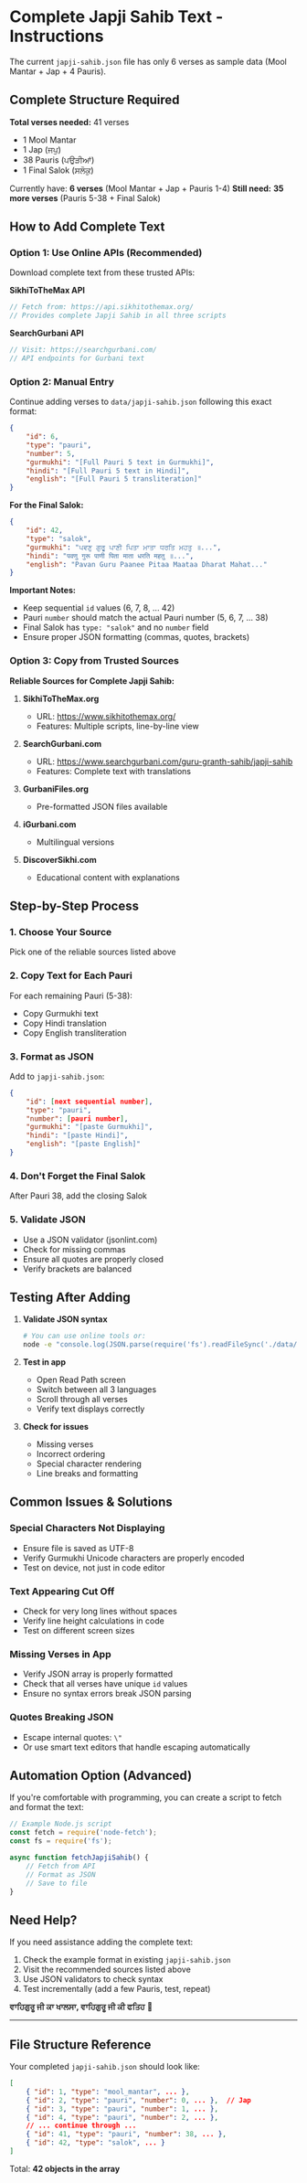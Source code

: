 # Complete Japji Sahib Text - Instructions

The current `japji-sahib.json` file has only 6 verses as sample data (Mool Mantar + Jap + 4 Pauris).

## Complete Structure Required

**Total verses needed:** 41 verses
- 1 Mool Mantar
- 1 Jap (ਜਪੁ)
- 38 Pauris (ਪਉੜੀਆਂ)
- 1 Final Salok (ਸਲੋਕੁ)

Currently have: **6 verses** (Mool Mantar + Jap + Pauris 1-4)
**Still need:** **35 more verses** (Pauris 5-38 + Final Salok)

## How to Add Complete Text

### Option 1: Use Online APIs (Recommended)

Download complete text from these trusted APIs:

**SikhiToTheMax API**
```javascript
// Fetch from: https://api.sikhitothemax.org/
// Provides complete Japji Sahib in all three scripts
```

**SearchGurbani API**
```javascript
// Visit: https://searchgurbani.com/
// API endpoints for Gurbani text
```

### Option 2: Manual Entry

Continue adding verses to `data/japji-sahib.json` following this exact format:

```json
{
    "id": 6,
    "type": "pauri",
    "number": 5,
    "gurmukhi": "[Full Pauri 5 text in Gurmukhi]",
    "hindi": "[Full Pauri 5 text in Hindi]",
    "english": "[Full Pauri 5 transliteration]"
}
```

**For the Final Salok:**
```json
{
    "id": 42,
    "type": "salok",
    "gurmukhi": "ਪਵਣੁ ਗੁਰੂ ਪਾਣੀ ਪਿਤਾ ਮਾਤਾ ਧਰਤਿ ਮਹਤੁ ॥...",
    "hindi": "पवणु गुरू पाणी पिता माता धरति महतु ॥...",
    "english": "Pavan Guru Paanee Pitaa Maataa Dharat Mahat..."
}
```

**Important Notes:**
- Keep sequential `id` values (6, 7, 8, ... 42)
- Pauri `number` should match the actual Pauri number (5, 6, 7, ... 38)
- Final Salok has `type: "salok"` and no `number` field
- Ensure proper JSON formatting (commas, quotes, brackets)

### Option 3: Copy from Trusted Sources

**Reliable Sources for Complete Japji Sahib:**

1. **SikhiToTheMax.org** 
   - URL: https://www.sikhitothemax.org/
   - Features: Multiple scripts, line-by-line view
   
2. **SearchGurbani.com**
   - URL: https://www.searchgurbani.com/guru-granth-sahib/japji-sahib
   - Features: Complete text with translations
   
3. **GurbaniFiles.org**
   - Pre-formatted JSON files available
   
4. **iGurbani.com**
   - Multilingual versions
   
5. **DiscoverSikhi.com**
   - Educational content with explanations

## Step-by-Step Process

### 1. Choose Your Source
Pick one of the reliable sources listed above

### 2. Copy Text for Each Pauri
For each remaining Pauri (5-38):
- Copy Gurmukhi text
- Copy Hindi translation
- Copy English transliteration

### 3. Format as JSON
Add to `japji-sahib.json`:
```json
{
    "id": [next sequential number],
    "type": "pauri",
    "number": [pauri number],
    "gurmukhi": "[paste Gurmukhi]",
    "hindi": "[paste Hindi]",
    "english": "[paste English]"
}
```

### 4. Don't Forget the Final Salok
After Pauri 38, add the closing Salok

### 5. Validate JSON
- Use a JSON validator (jsonlint.com)
- Check for missing commas
- Ensure all quotes are properly closed
- Verify brackets are balanced

## Testing After Adding

1. **Validate JSON syntax**
   ```bash
   # You can use online tools or:
   node -e "console.log(JSON.parse(require('fs').readFileSync('./data/japji-sahib.json')))"
   ```

2. **Test in app**
   - Open Read Path screen
   - Switch between all 3 languages
   - Scroll through all verses
   - Verify text displays correctly

3. **Check for issues**
   - Missing verses
   - Incorrect ordering
   - Special character rendering
   - Line breaks and formatting

## Common Issues & Solutions

### Special Characters Not Displaying
- Ensure file is saved as UTF-8
- Verify Gurmukhi Unicode characters are properly encoded
- Test on device, not just in code editor

### Text Appearing Cut Off
- Check for very long lines without spaces
- Verify line height calculations in code
- Test on different screen sizes

### Missing Verses in App
- Verify JSON array is properly formatted
- Check that all verses have unique `id` values
- Ensure no syntax errors break JSON parsing

### Quotes Breaking JSON
- Escape internal quotes: `\"` 
- Or use smart text editors that handle escaping automatically

## Automation Option (Advanced)

If you're comfortable with programming, you can create a script to fetch and format the text:

```javascript
// Example Node.js script
const fetch = require('node-fetch');
const fs = require('fs');

async function fetchJapjiSahib() {
    // Fetch from API
    // Format as JSON
    // Save to file
}
```

## Need Help?

If you need assistance adding the complete text:
1. Check the example format in existing `japji-sahib.json`
2. Visit the recommended sources listed above
3. Use JSON validators to check syntax
4. Test incrementally (add a few Pauris, test, repeat)

**ਵਾਹਿਗੁਰੂ ਜੀ ਕਾ ਖਾਲਸਾ, ਵਾਹਿਗੁਰੂ ਜੀ ਕੀ ਫਤਿਹ** 🙏

---

## File Structure Reference

Your completed `japji-sahib.json` should look like:

```json
[
    { "id": 1, "type": "mool_mantar", ... },
    { "id": 2, "type": "pauri", "number": 0, ... },  // Jap
    { "id": 3, "type": "pauri", "number": 1, ... },
    { "id": 4, "type": "pauri", "number": 2, ... },
    // ... continue through ...
    { "id": 41, "type": "pauri", "number": 38, ... },
    { "id": 42, "type": "salok", ... }
]
```

Total: **42 objects in the array**

